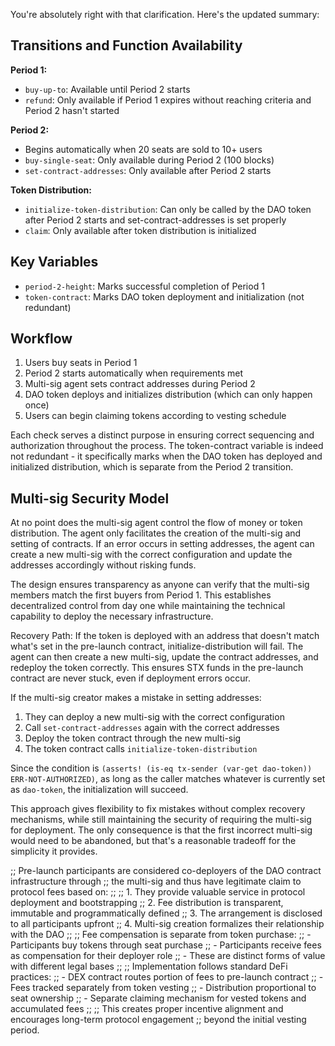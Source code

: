 You're absolutely right with that clarification. Here's the updated summary:

## Transitions and Function Availability

**Period 1:**

- `buy-up-to`: Available until Period 2 starts
- `refund`: Only available if Period 1 expires without reaching criteria and Period 2 hasn't started

**Period 2:**

- Begins automatically when 20 seats are sold to 10+ users
- `buy-single-seat`: Only available during Period 2 (100 blocks)
- `set-contract-addresses`: Only available after Period 2 starts

**Token Distribution:**

- `initialize-token-distribution`: Can only be called by the DAO token after Period 2 starts and set-contract-addresses is set properly
- `claim`: Only available after token distribution is initialized

## Key Variables

- `period-2-height`: Marks successful completion of Period 1
- `token-contract`: Marks DAO token deployment and initialization (not redundant)

## Workflow

1. Users buy seats in Period 1
2. Period 2 starts automatically when requirements met
3. Multi-sig agent sets contract addresses during Period 2
4. DAO token deploys and initializes distribution (which can only happen once)
5. Users can begin claiming tokens according to vesting schedule

Each check serves a distinct purpose in ensuring correct sequencing and authorization throughout the process. The token-contract variable is indeed not redundant - it specifically marks when the DAO token has deployed and initialized distribution, which is separate from the Period 2 transition.

## Multi-sig Security Model

At no point does the multi-sig agent control the flow of money or token distribution. The agent only facilitates the creation of the multi-sig and setting of contracts. If an error occurs in setting addresses, the agent can create a new multi-sig with the correct configuration and update the addresses accordingly without risking funds.

The design ensures transparency as anyone can verify that the multi-sig members match the first buyers from Period 1. This establishes decentralized control from day one while maintaining the technical capability to deploy the necessary infrastructure.

Recovery Path: If the token is deployed with an address that doesn't match what's set in the pre-launch contract, initialize-distribution will fail. The agent can then create a new multi-sig, update the contract addresses, and redeploy the token correctly. This ensures STX funds in the pre-launch contract are never stuck, even if deployment errors occur.

If the multi-sig creator makes a mistake in setting addresses:

1. They can deploy a new multi-sig with the correct configuration
2. Call `set-contract-addresses` again with the correct addresses
3. Deploy the token contract through the new multi-sig
4. The token contract calls `initialize-token-distribution`

Since the condition is `(asserts! (is-eq tx-sender (var-get dao-token)) ERR-NOT-AUTHORIZED)`, as long as the caller matches whatever is currently set as `dao-token`, the initialization will succeed.

This approach gives flexibility to fix mistakes without complex recovery mechanisms, while still maintaining the security of requiring the multi-sig for deployment. The only consequence is that the first incorrect multi-sig would need to be abandoned, but that's a reasonable tradeoff for the simplicity it provides.

;; Pre-launch participants are considered co-deployers of the DAO contract infrastructure through
;; the multi-sig and thus have legitimate claim to protocol fees based on:
;;
;; 1. They provide valuable service in protocol deployment and bootstrapping
;; 2. Fee distribution is transparent, immutable and programmatically defined
;; 3. The arrangement is disclosed to all participants upfront
;; 4. Multi-sig creation formalizes their relationship with the DAO
;;
;; Fee compensation is separate from token purchase:
;; - Participants buy tokens through seat purchase
;; - Participants receive fees as compensation for their deployer role
;; - These are distinct forms of value with different legal bases
;;
;; Implementation follows standard DeFi practices:
;; - DEX contract routes portion of fees to pre-launch contract
;; - Fees tracked separately from token vesting
;; - Distribution proportional to seat ownership
;; - Separate claiming mechanism for vested tokens and accumulated fees
;;
;; This creates proper incentive alignment and encourages long-term protocol engagement
;; beyond the initial vesting period.
